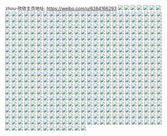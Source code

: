 zhou-欣欣主页地址: https://weibo.com/u/6384166293 
![](https://wx4.sinaimg.cn/mw2000/006Y3ji5ly1h9ge0k8qdmj31o0280b2b.jpg) 
![](https://wx4.sinaimg.cn/mw2000/006Y3ji5ly1h9bzb3upltj32292r0b2b.jpg) 
![](https://wx4.sinaimg.cn/mw2000/006Y3ji5ly1h9bzb4mnbsj323o2sw7wj.jpg) 
![](https://wx4.sinaimg.cn/mw2000/006Y3ji5ly1h8xynch34uj33402c0kjn.jpg) 
![](https://wx4.sinaimg.cn/mw2000/006Y3ji5ly1h8xynd6kqmj322n33ze82.jpg) 
![](https://wx4.sinaimg.cn/mw2000/006Y3ji5ly1h8m1m4c2d6j31o0280x6s.jpg) 
![](https://wx4.sinaimg.cn/mw2000/006Y3ji5ly1h8m1m8aaj3j31o02804qt.jpg) 
![](https://wx4.sinaimg.cn/mw2000/006Y3ji5ly1h8m1mbxrpsj31o0280kjo.jpg) 
![](https://wx4.sinaimg.cn/mw2000/006Y3ji5ly1h8m1mftge0j31o0280npg.jpg) 
![](https://wx4.sinaimg.cn/mw2000/006Y3ji5ly1h8m1mish5gj32c0340hdx.jpg) 
![](https://wx4.sinaimg.cn/mw2000/006Y3ji5ly1h7wldybh44j31jk2231kx.jpg) 
![](https://wx4.sinaimg.cn/mw2000/006Y3ji5ly1h758wnlxzaj32c0340qv7.jpg) 
![](https://wx4.sinaimg.cn/mw2000/006Y3ji5ly1h758wq3131j32c0340qv7.jpg) 
![](https://wx4.sinaimg.cn/mw2000/006Y3ji5ly1h758wowhc1j32c0340x6r.jpg) 
![](https://wx4.sinaimg.cn/mw2000/006Y3ji5ly1h757bsmzvbj32c0340npe.jpg) 
![](https://wx4.sinaimg.cn/mw2000/006Y3ji5ly1h757bt91wwj31hl1zg1kx.jpg) 
![](https://wx4.sinaimg.cn/mw2000/006Y3ji5ly1h757bwi9jnj32c0340x6q.jpg) 
![](https://wx4.sinaimg.cn/mw2000/006Y3ji5ly1h757bxot19j32c0340qv6.jpg) 
![](https://wx4.sinaimg.cn/mw2000/006Y3ji5ly1h757bz3m4aj32c03407wj.jpg) 
![](https://wx4.sinaimg.cn/mw2000/006Y3ji5ly1h757c0e4r7j32c03401l1.jpg) 
![](https://wx4.sinaimg.cn/mw2000/006Y3ji5ly1h757c1frvuj32c0340qv6.jpg) 
![](https://wx4.sinaimg.cn/mw2000/006Y3ji5ly1h757c30gc6j32c0340u0y.jpg) 
![](https://wx4.sinaimg.cn/mw2000/006Y3ji5ly1h757brc1evj32c0340x6q.jpg) 
![](https://wx4.sinaimg.cn/mw2000/006Y3ji5ly1h757bv88hxj32c03401kz.jpg) 
![](https://wx4.sinaimg.cn/mw2000/006Y3ji5ly1h757c42wp0j32c0340qv6.jpg) 
![](https://wx4.sinaimg.cn/mw2000/006Y3ji5ly1h6g1m1gczij30u0140abq.jpg) 
![](https://wx4.sinaimg.cn/mw2000/006Y3ji5ly1h5uzf25xzcj32c0340e83.jpg) 
![](https://wx4.sinaimg.cn/mw2000/006Y3ji5ly1h5uzf391n9j32c0340hdv.jpg) 
![](https://wx4.sinaimg.cn/mw2000/006Y3ji5ly1h5uzf4a3odj32c03407wj.jpg) 
![](https://wx4.sinaimg.cn/mw2000/006Y3ji5ly1h5uzf5mry0j32c03404qs.jpg) 
![](https://wx4.sinaimg.cn/mw2000/006Y3ji5ly1h5uzf6xsl8j32c0340u0z.jpg) 
![](https://wx4.sinaimg.cn/mw2000/006Y3ji5ly1h5uzf8cq3dj32c0340npg.jpg) 
![](https://wx4.sinaimg.cn/mw2000/006Y3ji5ly1h5uzf9ly5nj32c0340e84.jpg) 
![](https://wx4.sinaimg.cn/mw2000/006Y3ji5ly1h5uzfbseltj31o0280qv5.jpg) 
![](https://wx4.sinaimg.cn/mw2000/006Y3ji5ly1h5qdvwno4wj30tu13udre.jpg) 
![](https://wx4.sinaimg.cn/mw2000/006Y3ji5ly1h5qdvxoskdj32c0340npe.jpg) 
![](https://wx4.sinaimg.cn/mw2000/006Y3ji5ly1h5qdvyg6p7j32c0340kjl.jpg) 
![](https://wx4.sinaimg.cn/mw2000/006Y3ji5ly1h5qdvz20zhj32c0340hdt.jpg) 
![](https://wx4.sinaimg.cn/mw2000/006Y3ji5ly1h5qdw0fwm4j32c0340npe.jpg) 
![](https://wx4.sinaimg.cn/mw2000/006Y3ji5ly1h5qdw4p8ybj32c0340qv6.jpg) 
![](https://wx4.sinaimg.cn/mw2000/006Y3ji5ly1h5qdvw5pnyj32c0340qv6.jpg) 
![](https://wx4.sinaimg.cn/mw2000/006Y3ji5ly1h5qdw3dpdzj31o027zx6p.jpg) 
![](https://wx4.sinaimg.cn/mw2000/006Y3ji5ly1h5qdw74fksj31o0280x6p.jpg) 
![](https://wx4.sinaimg.cn/mw2000/006Y3ji5ly1h57tyr5yhcj30n00usdj4.jpg) 
![](https://wx4.sinaimg.cn/mw2000/006Y3ji5ly1h41t4de5pij32c0340hdv.jpg) 
![](https://wx4.sinaimg.cn/mw2000/006Y3ji5ly1h41t3f1a89j32c0340e84.jpg) 
![](https://wx4.sinaimg.cn/mw2000/006Y3ji5ly1h41t4i4bqvj32c0340x6r.jpg) 
![](https://wx4.sinaimg.cn/mw2000/006Y3ji5ly1h41t4n13vcj32c0340u0z.jpg) 
![](https://wx4.sinaimg.cn/mw2000/006Y3ji5ly1h416mb5arej32c0340qv6.jpg) 
![](https://wx4.sinaimg.cn/mw2000/006Y3ji5ly1h416m8hpgzj32c0340qv6.jpg) 
![](https://wx4.sinaimg.cn/mw2000/006Y3ji5ly1h416md6qkqj32c0340npe.jpg) 
![](https://wx4.sinaimg.cn/mw2000/006Y3ji5ly1h416mesl8nj32c0340qv6.jpg) 
![](https://wx4.sinaimg.cn/mw2000/006Y3ji5ly1h416mhbr07j32c0340x6r.jpg) 
![](https://wx4.sinaimg.cn/mw2000/006Y3ji5ly1h416ockbcdj32c0340kjp.jpg) 
![](https://wx4.sinaimg.cn/mw2000/006Y3ji5ly1h416pfut0mj32c0340hdv.jpg) 
![](https://wx4.sinaimg.cn/mw2000/006Y3ji5ly1h416q42rntj32c0340u0y.jpg) 
![](https://wx4.sinaimg.cn/mw2000/006Y3ji5ly1h416qi8li8j32c0340kjm.jpg) 
![](https://wx4.sinaimg.cn/mw2000/006Y3ji5ly1h416qme7cij31lg24l1ky.jpg) 
![](https://wx4.sinaimg.cn/mw2000/006Y3ji5ly1h416qnyno6j31f81wakjl.jpg) 
![](https://wx4.sinaimg.cn/mw2000/006Y3ji5ly1h416qrwuhoj32c0340b2a.jpg) 
![](https://wx4.sinaimg.cn/mw2000/006Y3ji5ly1h416qt0p6vj31381gbnai.jpg) 
![](https://wx4.sinaimg.cn/mw2000/006Y3ji5ly1h416qvrpxcj32c0340b2a.jpg) 
![](https://wx4.sinaimg.cn/mw2000/006Y3ji5ly1h3zy5vlybuj30n00uik12.jpg) 
![](https://wx4.sinaimg.cn/mw2000/006Y3ji5ly1h3zy5x87jhj31o02807wi.jpg) 
![](https://wx4.sinaimg.cn/mw2000/006Y3ji5ly1h3zy5ynsw7j32c0340e83.jpg) 
![](https://wx4.sinaimg.cn/mw2000/006Y3ji5ly1h3zy5zzi0gj32c0340u0y.jpg) 
![](https://wx4.sinaimg.cn/mw2000/006Y3ji5ly1h3ysz2am3vj32c0340npe.jpg) 
![](https://wx4.sinaimg.cn/mw2000/006Y3ji5ly1h3ysz0igxvj32c0340x6q.jpg) 
![](https://wx4.sinaimg.cn/mw2000/006Y3ji5ly1h3ysz48sl0j32801o07wi.jpg) 
![](https://wx4.sinaimg.cn/mw2000/006Y3ji5ly1h3ysz53vvzj32c02c07wi.jpg) 
![](https://wx4.sinaimg.cn/mw2000/006Y3ji5ly1h3u74yxextj32c0340hdv.jpg) 
![](https://wx4.sinaimg.cn/mw2000/006Y3ji5ly1h3u752hltwj32c0340hdw.jpg) 
![](https://wx4.sinaimg.cn/mw2000/006Y3ji5ly1h3u755u19lj32c2340e83.jpg) 
![](https://wx4.sinaimg.cn/mw2000/006Y3ji5ly1h3u75ccagnj32c0340b2c.jpg) 
![](https://wx4.sinaimg.cn/mw2000/006Y3ji5ly1h3u31ynud2j32c03401l2.jpg) 
![](https://wx4.sinaimg.cn/mw2000/006Y3ji5ly1h3u32bq3sjj32c0340kjq.jpg) 
![](https://wx4.sinaimg.cn/mw2000/006Y3ji5ly1h3u304esxij32c033zkjq.jpg) 
![](https://wx4.sinaimg.cn/mw2000/006Y3ji5ly1h3u32pum3bj32c03407wm.jpg) 
![](https://wx4.sinaimg.cn/mw2000/006Y3ji5ly1h3u32tcxkoj32c03404qs.jpg) 
![](https://wx4.sinaimg.cn/mw2000/006Y3ji5ly1h3pgvp80tjj31cj1sq4qp.jpg) 
![](https://wx4.sinaimg.cn/mw2000/006Y3ji5ly1h3pgvqfpiij313f1gk7wh.jpg) 
![](https://wx4.sinaimg.cn/mw2000/006Y3ji5ly1h3pgvr8eghj32c02c0b2a.jpg) 
![](https://wx4.sinaimg.cn/mw2000/006Y3ji5ly1h3pgvs5104j32c02c0e82.jpg) 
![](https://wx4.sinaimg.cn/mw2000/006Y3ji5ly1h3pgvtgdh2j32c02c0e82.jpg) 
![](https://wx4.sinaimg.cn/mw2000/006Y3ji5ly1h3pgvv7seoj33402c0hdt.jpg) 
![](https://wx4.sinaimg.cn/mw2000/006Y3ji5ly1h3pgvwbmuzj33402c07wh.jpg) 
![](https://wx4.sinaimg.cn/mw2000/006Y3ji5ly1h3pgvxhradj33402c07wh.jpg) 
![](https://wx4.sinaimg.cn/mw2000/006Y3ji5ly1h3kvsl8m1bj31o0280npe.jpg) 
![](https://wx4.sinaimg.cn/mw2000/006Y3ji5ly1h3kvsmcawrj31o02807wi.jpg) 
![](https://wx4.sinaimg.cn/mw2000/006Y3ji5ly1h3kvsof9b2j31o0280hdv.jpg) 
![](https://wx4.sinaimg.cn/mw2000/006Y3ji5ly1h3jqn4yhpkj32c0340b2a.jpg) 
![](https://wx4.sinaimg.cn/mw2000/006Y3ji5ly1h3jqn62b0kj32c0340b2a.jpg) 
![](https://wx4.sinaimg.cn/mw2000/006Y3ji5ly1h3jqn6vohzj32c0340npd.jpg) 
![](https://wx4.sinaimg.cn/mw2000/006Y3ji5ly1h3jqn3r4cxj32c0340x6p.jpg) 
![](https://wx4.sinaimg.cn/mw2000/006Y3ji5ly1h3jqn871igj32c03407wi.jpg) 
![](https://wx4.sinaimg.cn/mw2000/006Y3ji5ly1h3jqn97bwzj32c03407wi.jpg) 
![](https://wx4.sinaimg.cn/mw2000/006Y3ji5ly1h3jqna40bkj32c0340qv5.jpg) 
![](https://wx4.sinaimg.cn/mw2000/006Y3ji5ly1h3jqnawa6cj32c0340kjl.jpg) 
![](https://wx4.sinaimg.cn/mw2000/006Y3ji5ly1h3jqnboaszj32c0340kjl.jpg) 
![](https://wx4.sinaimg.cn/mw2000/006Y3ji5ly1h3jqncowsoj32c03404qq.jpg) 
![](https://wx4.sinaimg.cn/mw2000/006Y3ji5ly1h3jqne1niuj32c03404qr.jpg) 
![](https://wx4.sinaimg.cn/mw2000/006Y3ji5ly1h3jqnfcvhej32c03407wj.jpg) 
![](https://wx4.sinaimg.cn/mw2000/006Y3ji5ly1h3cppzfkbgj32c033zqv7.jpg) 
![](https://wx4.sinaimg.cn/mw2000/006Y3ji5ly1h3cppy7f64j32c033y4qr.jpg) 
![](https://wx4.sinaimg.cn/mw2000/006Y3ji5ly1h3cpq0k3dfj32c033z1kz.jpg) 
![](https://wx4.sinaimg.cn/mw2000/006Y3ji5ly1h3cpq1pyp2j32c033znpe.jpg) 
![](https://wx4.sinaimg.cn/mw2000/006Y3ji5ly1h3cpq37tlgj31o02807wi.jpg) 
![](https://wx4.sinaimg.cn/mw2000/006Y3ji5ly1h3cpq3xpmrj31be0zk4ah.jpg) 
![](https://wx4.sinaimg.cn/mw2000/006Y3ji5ly1h3cpq4m9pcj33402c0kjm.jpg) 
![](https://wx4.sinaimg.cn/mw2000/006Y3ji5ly1h3cpq5ilccj323v2t5e82.jpg) 
![](https://wx4.sinaimg.cn/mw2000/006Y3ji5ly1h2xtw6pa4ij32c0340b2c.jpg) 
![](https://wx4.sinaimg.cn/mw2000/006Y3ji5ly1h2vgtqyjryj32b035s4qr.jpg) 
![](https://wx4.sinaimg.cn/mw2000/006Y3ji5ly1h2vgtnz38hj32c0340hdu.jpg) 
![](https://wx4.sinaimg.cn/mw2000/006Y3ji5ly1h2vgts1tqmj32c03407wi.jpg) 
![](https://wx4.sinaimg.cn/mw2000/006Y3ji5ly1h2vgtt7f8ej32c0340kjn.jpg) 
![](https://wx4.sinaimg.cn/mw2000/006Y3ji5ly1h2vgtumounj32c0340kjn.jpg) 
![](https://wx4.sinaimg.cn/mw2000/006Y3ji5ly1h2s1b3vy9sj31o0280e83.jpg) 
![](https://wx4.sinaimg.cn/mw2000/006Y3ji5ly1h2s1b1ri1mj33402c0kjm.jpg) 
![](https://wx4.sinaimg.cn/mw2000/006Y3ji5ly1h2s1b7azxtj32dc35s1l1.jpg) 
![](https://wx4.sinaimg.cn/mw2000/006Y3ji5ly1h2s1b8pho4j32c03407wj.jpg) 
![](https://wx4.sinaimg.cn/mw2000/006Y3ji5ly1h2s1bbqnq3j33402c0x6r.jpg) 
![](https://wx4.sinaimg.cn/mw2000/006Y3ji5ly1h2a9ht6xhdj31ia20e7wh.jpg) 
![](https://wx4.sinaimg.cn/mw2000/006Y3ji5ly1h2a9htuwloj31ks23qb29.jpg) 
![](https://wx4.sinaimg.cn/mw2000/006Y3ji5ly1h1ulqtec97j31o0280kjl.jpg) 
![](https://wx4.sinaimg.cn/mw2000/006Y3ji5ly1h1ulqrs7koj31o02i0u0x.jpg) 
![](https://wx4.sinaimg.cn/mw2000/006Y3ji5ly1h12k68qnudj32c0340b2b.jpg) 
![](https://wx4.sinaimg.cn/mw2000/006Y3ji5ly1h12k69oez2j32c03404qq.jpg) 
![](https://wx4.sinaimg.cn/mw2000/006Y3ji5ly1h12k6b01h5j31o02801ky.jpg) 
![](https://wx4.sinaimg.cn/mw2000/006Y3ji5ly1h12k65h96ij31o1280kjl.jpg) 
![](https://wx4.sinaimg.cn/mw2000/006Y3ji5ly1h0b1uptx24j32c0340hdv.jpg) 
![](https://wx4.sinaimg.cn/mw2000/006Y3ji5ly1h0b1ur9vdhj32c0340hdv.jpg) 
![](https://wx4.sinaimg.cn/mw2000/006Y3ji5ly1h0b1uupz5yj31o12807wj.jpg) 
![](https://wx4.sinaimg.cn/mw2000/006Y3ji5ly1h0b1uyc1lpj31o12804qr.jpg) 
![](https://wx4.sinaimg.cn/mw2000/006Y3ji5ly1h08qboqffej31jb1jbhdt.jpg) 
![](https://wx4.sinaimg.cn/mw2000/006Y3ji5ly1gzwyvndj90j315o1jkay1.jpg) 
![](https://wx4.sinaimg.cn/mw2000/006Y3ji5ly1gzwudxxxjaj31o0280u0y.jpg) 
![](https://wx4.sinaimg.cn/mw2000/006Y3ji5ly1gzwue3mzx3j32c0340hdv.jpg) 
![](https://wx4.sinaimg.cn/mw2000/006Y3ji5ly1gzwudzizuhj33402c0x6q.jpg) 
![](https://wx4.sinaimg.cn/mw2000/006Y3ji5ly1gzwue1267nj32c03401kz.jpg) 
![](https://wx4.sinaimg.cn/mw2000/006Y3ji5ly1gzr74xb6s5j31nm23q4qq.jpg) 
![](https://wx4.sinaimg.cn/mw2000/006Y3ji5ly1gzr74yrhgdj31o0280b2a.jpg) 
![](https://wx4.sinaimg.cn/mw2000/006Y3ji5ly1gzr74utxzbj31o0280e82.jpg) 
![](https://wx4.sinaimg.cn/mw2000/006Y3ji5ly1gzr7503hp0j31o0280e82.jpg) 
![](https://wx4.sinaimg.cn/mw2000/006Y3ji5ly1gyy4tr7x5uj30mi0ot763.jpg) 
![](https://wx4.sinaimg.cn/mw2000/006Y3ji5ly1gyqfvse6laj32c03424qs.jpg) 
![](https://wx4.sinaimg.cn/mw2000/006Y3ji5ly1gyqfvp0cqgj32c0342b2c.jpg) 
![](https://wx4.sinaimg.cn/mw2000/006Y3ji5ly1gyqfvtkg12j32c0340x6p.jpg) 
![](https://wx4.sinaimg.cn/mw2000/006Y3ji5ly1gyqfvuudcwj32c03407wi.jpg) 
![](https://wx4.sinaimg.cn/mw2000/006Y3ji5ly1gxy8jcuh6kj32c0340x6r.jpg) 
![](https://wx4.sinaimg.cn/mw2000/006Y3ji5ly1gwzkaeqttcj32c0340qv6.jpg) 
![](https://wx4.sinaimg.cn/mw2000/006Y3ji5ly1gwzkagvfvlj32c0340x6q.jpg) 
![](https://wx4.sinaimg.cn/mw2000/006Y3ji5ly1gwyniyzeonj31rt2c0b2a.jpg) 
![](https://wx4.sinaimg.cn/mw2000/006Y3ji5ly1gwynj1txsuj32c032knpf.jpg) 
![](https://wx4.sinaimg.cn/mw2000/006Y3ji5ly1gwynj4s142j32562p2npe.jpg) 
![](https://wx4.sinaimg.cn/mw2000/006Y3ji5ly1gwynj75wj3j33401xnkjn.jpg) 
![](https://wx4.sinaimg.cn/mw2000/006Y3ji5ly1gwynj82tnvj32c02c0kjl.jpg) 
![](https://wx4.sinaimg.cn/mw2000/006Y3ji5ly1gwyniw7ex0j33402c0u0y.jpg) 
![](https://wx4.sinaimg.cn/mw2000/006Y3ji5ly1gwva1uvojpj32c0340x6q.jpg) 
![](https://wx4.sinaimg.cn/mw2000/006Y3ji5ly1gw5mu00jw5j31o0280hdu.jpg) 
![](https://wx4.sinaimg.cn/mw2000/006Y3ji5ly1gw5mu23o89j30sg0sgn3o.jpg) 
![](https://wx4.sinaimg.cn/mw2000/006Y3ji5ly1gw5mu32usrj31o01o04qp.jpg) 
![](https://wx4.sinaimg.cn/mw2000/006Y3ji5ly1gw5mu5fndbj31o01o01kx.jpg) 
![](https://wx4.sinaimg.cn/mw2000/006Y3ji5ly1gw5mtyfcbyj30v91euk8j.jpg) 
![](https://wx4.sinaimg.cn/mw2000/006Y3ji5ly1gw5mumeusgj32c02c01ky.jpg) 
![](https://wx4.sinaimg.cn/mw2000/006Y3ji5ly1gw0oskv22ej31o02yob2a.jpg) 
![](https://wx4.sinaimg.cn/mw2000/006Y3ji5ly1gw0osmiiqkj31o02yoe82.jpg) 
![](https://wx4.sinaimg.cn/mw2000/006Y3ji5ly1gw0osolf48j31o02yonpe.jpg) 
![](https://wx4.sinaimg.cn/mw2000/006Y3ji5ly1gw0oshmy3dj32c02c0u0x.jpg) 
![](https://wx4.sinaimg.cn/mw2000/006Y3ji5ly1gvtxaxnqdgj32c0340e82.jpg) 
![](https://wx4.sinaimg.cn/mw2000/006Y3ji5ly1gvpl07mstbj63402c0b2c02.jpg) 
![](https://wx4.sinaimg.cn/mw2000/006Y3ji5ly1gvnc7leccrj62c03404qs02.jpg) 
![](https://wx4.sinaimg.cn/mw2000/006Y3ji5ly1gvigbtl8svj62c02c0b2b02.jpg) 
![](https://wx4.sinaimg.cn/mw2000/006Y3ji5ly1gvigc1yrcij62c02c0b2b02.jpg) 
![](https://wx4.sinaimg.cn/mw2000/006Y3ji5ly1gvigc5rnowj62c02c0b2a02.jpg) 
![](https://wx4.sinaimg.cn/mw2000/006Y3ji5ly1gvigcbp9uwj62c02c0e8302.jpg) 
![](https://wx4.sinaimg.cn/mw2000/006Y3ji5ly1gvigcgv7kjj62c02c0kjm02.jpg) 
![](https://wx4.sinaimg.cn/mw2000/006Y3ji5ly1gvigcleav2j62c02c0npe02.jpg) 
![](https://wx4.sinaimg.cn/mw2000/006Y3ji5ly1gvigcp63utj62c02c04qr02.jpg) 
![](https://wx4.sinaimg.cn/mw2000/006Y3ji5ly1gvigcq9x8zj60u00u0tas02.jpg) 
![](https://wx4.sinaimg.cn/mw2000/006Y3ji5ly1gvigcs90ocj62c02c0npd02.jpg) 
![](https://wx4.sinaimg.cn/mw2000/006Y3ji5ly1gvkjjwy551j61kz35su0x02.jpg) 
![](https://wx4.sinaimg.cn/mw2000/006Y3ji5ly1gvkjjyhj8yj61kz35se8202.jpg) 
![](https://wx4.sinaimg.cn/mw2000/006Y3ji5ly1gvkjjzwh5sj61kz35sx6p02.jpg) 
![](https://wx4.sinaimg.cn/mw2000/006Y3ji5ly1gvkjk1d5oaj61kz35s1ky02.jpg) 
![](https://wx4.sinaimg.cn/mw2000/006Y3ji5ly1gvdywgm145j616r1kw1d502.jpg) 
![](https://wx4.sinaimg.cn/mw2000/006Y3ji5ly1gvdyxh8vytj316r1kwkjl.jpg) 
![](https://wx4.sinaimg.cn/mw2000/006Y3ji5ly1gvdywf8np0j60k00zkdo402.jpg) 
![](https://wx4.sinaimg.cn/mw2000/006Y3ji5ly1gvdywh776lj60k00zkgur02.jpg) 
![](https://wx4.sinaimg.cn/mw2000/006Y3ji5ly1gv23i61xctj61hc0u0gtl02.jpg) 
![](https://wx4.sinaimg.cn/mw2000/006Y3ji5ly1gv23i6oll4j60u00u0wlk02.jpg) 
![](https://wx4.sinaimg.cn/mw2000/006Y3ji5ly1gv23i76qmpj60u00u0dl102.jpg) 
![](https://wx4.sinaimg.cn/mw2000/006Y3ji5ly1gv23i5f1e0j60u00u010y02.jpg) 
![](https://wx4.sinaimg.cn/mw2000/006Y3ji5ly1gv19nkl9u1j62c02c0kjl02.jpg) 
![](https://wx4.sinaimg.cn/mw2000/006Y3ji5ly1gv19nlsf5fj32c02c0hdt.jpg) 
![](https://wx4.sinaimg.cn/mw2000/006Y3ji5ly1guxyp1ugjkj61o0280e8102.jpg) 
![](https://wx4.sinaimg.cn/mw2000/006Y3ji5ly1gs7evht6r3j32c0340qvf.jpg) 
![](https://wx4.sinaimg.cn/mw2000/006Y3ji5ly1grosx1d7x6j31o02yo4qv.jpg) 
![](https://wx4.sinaimg.cn/mw2000/006Y3ji5ly1grnix83nsnj30v91ivqv5.jpg) 
![](https://wx4.sinaimg.cn/mw2000/006Y3ji5ly1grnix8pzj9j30v91ivx6p.jpg) 
![](https://wx4.sinaimg.cn/mw2000/006Y3ji5ly1grnix9c456j32c03404qp.jpg) 
![](https://wx4.sinaimg.cn/mw2000/006Y3ji5ly1grnixakye1j32c0340u0x.jpg) 
![](https://wx4.sinaimg.cn/mw2000/006Y3ji5ly1gq9zninre5j33402c01kx.jpg) 
![](https://wx4.sinaimg.cn/mw2000/006Y3ji5ly1gq9znh16ssj33402c0nd5.jpg) 
![](https://wx4.sinaimg.cn/mw2000/006Y3ji5ly1gq9znk381rj33402c0atw.jpg) 
![](https://wx4.sinaimg.cn/mw2000/006Y3ji5ly1gq9znle8g0j33402c0e3g.jpg) 
![](https://wx4.sinaimg.cn/mw2000/006Y3ji5ly1gpo6k9xq5ij31o0280qv9.jpg) 
![](https://wx4.sinaimg.cn/mw2000/006Y3ji5ly1gpo6kbul3kj31o02807wm.jpg) 
![](https://wx4.sinaimg.cn/mw2000/006Y3ji5ly1gpo6kcs354j32c0340u0x.jpg) 
![](https://wx4.sinaimg.cn/mw2000/006Y3ji5ly1gpo6k7wa5pj32c02c07wh.jpg) 
![](https://wx4.sinaimg.cn/mw2000/006Y3ji5ly1gph6ct1tnzj30u0140176.jpg) 
![](https://wx4.sinaimg.cn/mw2000/006Y3ji5ly1gph6cv1hibj30u0140gqh.jpg) 
![](https://wx4.sinaimg.cn/mw2000/006Y3ji5ly1gph6cva2ebj30u014043f.jpg) 
![](https://wx4.sinaimg.cn/mw2000/006Y3ji5ly1gph6cvpcdrj30u0140gw4.jpg) 
![](https://wx4.sinaimg.cn/mw2000/006Y3ji5ly1gph6cvxtptj30u014047z.jpg) 
![](https://wx4.sinaimg.cn/mw2000/006Y3ji5ly1gph6cw5ktqj30u0140477.jpg) 
![](https://wx4.sinaimg.cn/mw2000/006Y3ji5ly1gph6cwlu3uj30u016zgzv.jpg) 
![](https://wx4.sinaimg.cn/mw2000/006Y3ji5ly1gph6cwuielj30u00u0792.jpg) 
![](https://wx4.sinaimg.cn/mw2000/006Y3ji5ly1gph6cx898wj306o06o3yo.jpg) 
![](https://wx4.sinaimg.cn/mw2000/006Y3ji5ly1gpaflvdt94j32c03401l3.jpg) 
![](https://wx4.sinaimg.cn/mw2000/006Y3ji5ly1gpaflyfng4j32c0340e87.jpg) 
![](https://wx4.sinaimg.cn/mw2000/006Y3ji5ly1gpafm3mb0uj32c0340qvb.jpg) 
![](https://wx4.sinaimg.cn/mw2000/006Y3ji5ly1gpafm6znzdj32c03407wo.jpg) 
![](https://wx4.sinaimg.cn/mw2000/006Y3ji5ly1gpafm9yyl5j32c03404qx.jpg) 
![](https://wx4.sinaimg.cn/mw2000/006Y3ji5ly1gpafmcaz3pj31bh2bke84.jpg) 
![](https://wx4.sinaimg.cn/mw2000/006Y3ji5ly1gpafmeqk45j31o01o0kjq.jpg) 
![](https://wx4.sinaimg.cn/mw2000/006Y3ji5ly1gpaflsxg30j31o01o01l3.jpg) 
![](https://wx4.sinaimg.cn/mw2000/006Y3ji5ly1gpafmh2o4aj313k14ex6q.jpg) 
![](https://wx4.sinaimg.cn/mw2000/006Y3ji5ly1gp9815skz8j31o02yokjq.jpg) 
![](https://wx4.sinaimg.cn/mw2000/006Y3ji5ly1gp9817ld8yj31o02yo7wm.jpg) 
![](https://wx4.sinaimg.cn/mw2000/006Y3ji5ly1gp9819ltunj31o02yob2e.jpg) 
![](https://wx4.sinaimg.cn/mw2000/006Y3ji5ly1gp9812yym4j32c0340hdy.jpg) 
![](https://wx4.sinaimg.cn/mw2000/006Y3ji5ly1gop6u222d2j32c03404o4.jpg) 
![](https://wx4.sinaimg.cn/mw2000/006Y3ji5ly1go12osdhlwj32c03404qp.jpg) 
![](https://wx4.sinaimg.cn/mw2000/006Y3ji5ly1go12otczwhj32c0340hdt.jpg) 
![](https://wx4.sinaimg.cn/mw2000/006Y3ji5ly1go12ovph2tj32c02c01hy.jpg) 
![](https://wx4.sinaimg.cn/mw2000/006Y3ji5ly1go12ora4kmj32c02c0b0q.jpg) 
![](https://wx4.sinaimg.cn/mw2000/006Y3ji5ly1go12oxvygjj32c02c01kx.jpg) 
![](https://wx4.sinaimg.cn/mw2000/006Y3ji5ly1go12oytv9yj32c02c01kx.jpg) 
![](https://wx4.sinaimg.cn/mw2000/006Y3ji5ly1go12p0isw5j32c02c04kw.jpg) 
![](https://wx4.sinaimg.cn/mw2000/006Y3ji5ly1gndzy67c70j32c03407wk.jpg) 
![](https://wx4.sinaimg.cn/mw2000/006Y3ji5ly1gndzy4ufqzj32c0340kjo.jpg) 
![](https://wx4.sinaimg.cn/mw2000/006Y3ji5ly1gndzy7e77jj32c02c04qp.jpg) 
![](https://wx4.sinaimg.cn/mw2000/006Y3ji5ly1gndzy8pfjcj32c02c0b0l.jpg) 
![](https://wx4.sinaimg.cn/mw2000/006Y3ji5ly1gnd2pox6zjj31o0280x6q.jpg) 
![](https://wx4.sinaimg.cn/mw2000/006Y3ji5ly1gnd2pqhg5fj31o02804qr.jpg) 
![](https://wx4.sinaimg.cn/mw2000/006Y3ji5ly1gnd2ptflorj31o0280u0x.jpg) 
![](https://wx4.sinaimg.cn/mw2000/006Y3ji5ly1gnd2pmvdw0j32c02c0x6q.jpg) 
![](https://wx4.sinaimg.cn/mw2000/006Y3ji5ly1gn1gudsjklj31o02807wh.jpg) 
![](https://wx4.sinaimg.cn/mw2000/006Y3ji5ly1gn1gueg6a1j31o0280e81.jpg) 
![](https://wx4.sinaimg.cn/mw2000/006Y3ji5ly1gn1gufh2tcj31o0280hdt.jpg) 
![](https://wx4.sinaimg.cn/mw2000/006Y3ji5ly1gn1gucqscuj32c02c01ky.jpg) 
![](https://wx4.sinaimg.cn/mw2000/006Y3ji5ly1gmoxh3lmkbj33402c0hdt.jpg) 
![](https://wx4.sinaimg.cn/mw2000/006Y3ji5ly1gkd920p2wij322o3401ky.jpg) 
![](https://wx4.sinaimg.cn/mw2000/006Y3ji5ly1gkd922w2gaj322o340hdu.jpg) 
![](https://wx4.sinaimg.cn/mw2000/006Y3ji5ly1gkd91ygjewj322o340kjm.jpg) 
![](https://wx4.sinaimg.cn/mw2000/006Y3ji5ly1gkd924zdhlj322o3407wi.jpg) 
![](https://wx4.sinaimg.cn/mw2000/006Y3ji5ly1gkd8ywxbqpj322o340npf.jpg) 
![](https://wx4.sinaimg.cn/mw2000/006Y3ji5ly1gkd8z1kqedj322o3404qs.jpg) 
![](https://wx4.sinaimg.cn/mw2000/006Y3ji5ly1gkd8ze0pkcj322o3407wk.jpg) 
![](https://wx4.sinaimg.cn/mw2000/006Y3ji5ly1gkd8z32va9j322o340hdt.jpg) 
![](https://wx4.sinaimg.cn/mw2000/006Y3ji5ly1gkd8zbd7tbj30kh0v9abq.jpg) 
![](https://wx4.sinaimg.cn/mw2000/006Y3ji5ly1gkd8ytrq1yj334022o4qq.jpg) 
![](https://wx4.sinaimg.cn/mw2000/006Y3ji5ly1gkd8z4azc7j334022ohdt.jpg) 
![](https://wx4.sinaimg.cn/mw2000/006Y3ji5ly1gkd8z7kscwj322o340qv7.jpg) 
![](https://wx4.sinaimg.cn/mw2000/006Y3ji5ly1gkd8zape3yj334022onpf.jpg) 
![](https://wx4.sinaimg.cn/mw2000/006Y3ji5ly1gjnxov98flj32c0340kjn.jpg) 
![](https://wx4.sinaimg.cn/mw2000/006Y3ji5ly1gjnxowbre7j32c03404qs.jpg) 
![](https://wx4.sinaimg.cn/mw2000/006Y3ji5ly1gjnxoxj10gj32c0340kjn.jpg) 
![](https://wx4.sinaimg.cn/mw2000/006Y3ji5ly1gjnxoyfkfzj32c0340kjn.jpg) 
![](https://wx4.sinaimg.cn/mw2000/006Y3ji5ly1gjnxy09gm3j32c03407wj.jpg) 
![](https://wx4.sinaimg.cn/mw2000/006Y3ji5ly1gjnxy1774vj32c0340qv7.jpg) 
![](https://wx4.sinaimg.cn/mw2000/006Y3ji5ly1gjnxxzh8i4j32c02c0kjl.jpg) 
![](https://wx4.sinaimg.cn/mw2000/006Y3ji5ly1gjnxy1xtwxj32c03401ky.jpg) 
![](https://wx4.sinaimg.cn/mw2000/006Y3ji5ly1gjnxotyf3ej32c02c0h6o.jpg) 
![](https://wx4.sinaimg.cn/mw2000/006Y3ji5ly1gjcjzj9h99j32c0340hdx.jpg) 
![](https://wx4.sinaimg.cn/mw2000/006Y3ji5ly1gjcjzlo0lgj32c03404qs.jpg) 
![](https://wx4.sinaimg.cn/mw2000/006Y3ji5ly1gjcjzo9m9wj32c02c0e83.jpg) 
![](https://wx4.sinaimg.cn/mw2000/006Y3ji5ly1gjcjzp743yj32c02c0h07.jpg) 
![](https://wx4.sinaimg.cn/mw2000/006Y3ji5ly1gj6frgjkqsj32c02c0u0y.jpg) 
![](https://wx4.sinaimg.cn/mw2000/006Y3ji5ly1gj6frj30cnj32c02c0qv7.jpg) 
![](https://wx4.sinaimg.cn/mw2000/006Y3ji5ly1gj6frlm03cj32c0340e84.jpg) 
![](https://wx4.sinaimg.cn/mw2000/006Y3ji5ly1gj6fro6r94j32c0340b2b.jpg) 
![](https://wx4.sinaimg.cn/mw2000/006Y3ji5ly1gign44ryyyj31s02dcb2a.jpg) 
![](https://wx4.sinaimg.cn/mw2000/006Y3ji5ly1gign45nby6j31s02dcb2a.jpg) 
![](https://wx4.sinaimg.cn/mw2000/006Y3ji5ly1gign436o70j31s02dcb2a.jpg) 
![](https://wx4.sinaimg.cn/mw2000/006Y3ji5ly1gign46l60gj31s02dcb2a.jpg) 
![](https://wx4.sinaimg.cn/mw2000/006Y3ji5ly1gign39a6e6j31s02dc7wh.jpg) 
![](https://wx4.sinaimg.cn/mw2000/006Y3ji5ly1gign39slcwj31s02dc7wh.jpg) 
![](https://wx4.sinaimg.cn/mw2000/006Y3ji5ly1gign3adcczj31s02dcqv5.jpg) 
![](https://wx4.sinaimg.cn/mw2000/006Y3ji5ly1gign3841pcj32c02c0e81.jpg) 
![](https://wx4.sinaimg.cn/mw2000/006Y3ji5ly1gi2ampgw6kj30v91hg7gz.jpg) 
![](https://wx4.sinaimg.cn/mw2000/006Y3ji5ly1ghzo773uecj31o0280qv5.jpg) 
![](https://wx4.sinaimg.cn/mw2000/006Y3ji5ly1ghzo783hv1j31o02807wh.jpg) 
![](https://wx4.sinaimg.cn/mw2000/006Y3ji5ly1ghzo761h23j32c02c0u0x.jpg) 
![](https://wx4.sinaimg.cn/mw2000/006Y3ji5ly1ghzo7i6kt3j32c02c0kjl.jpg) 
![](https://wx4.sinaimg.cn/mw2000/006Y3ji5ly1ghlrw989s2j31hc0u0n8m.jpg) 
![](https://wx4.sinaimg.cn/mw2000/006Y3ji5ly1gh860ewbhqj32c0340npe.jpg) 
![](https://wx4.sinaimg.cn/mw2000/006Y3ji5ly1gh860g93qrj32c0340hdu.jpg) 
![](https://wx4.sinaimg.cn/mw2000/006Y3ji5ly1gh860jyf3hj32c0340kjm.jpg) 
![](https://wx4.sinaimg.cn/mw2000/006Y3ji5ly1gh860cybevj32c0340npe.jpg) 
![](https://wx4.sinaimg.cn/mw2000/006Y3ji5ly1gh860mamikj32c0340kjm.jpg) 
![](https://wx4.sinaimg.cn/mw2000/006Y3ji5ly1gh860nkd6nj33402c0wla.jpg) 
![](https://wx4.sinaimg.cn/mw2000/006Y3ji5ly1ggxe53hphcj32c02c0ate.jpg) 
![](https://wx4.sinaimg.cn/mw2000/006Y3ji5ly1ggxe520gakj32c02c07wh.jpg) 
![](https://wx4.sinaimg.cn/mw2000/006Y3ji5ly1ggxe55ftjjj32c02c0hdt.jpg) 
![](https://wx4.sinaimg.cn/mw2000/006Y3ji5ly1ggxe56y1zkj33402c0e2y.jpg) 
![](https://wx4.sinaimg.cn/mw2000/006Y3ji5ly1ggxe58y1m7j33402c0hdv.jpg) 
![](https://wx4.sinaimg.cn/mw2000/006Y3ji5ly1ggxe59jq6fj30u00u0k01.jpg) 
![](https://wx4.sinaimg.cn/mw2000/006Y3ji5ly1ggwdd3cuevj32c0340hdv.jpg) 
![](https://wx4.sinaimg.cn/mw2000/006Y3ji5ly1ggwdd1fo97j32c0340npf.jpg) 
![](https://wx4.sinaimg.cn/mw2000/006Y3ji5ly1ggwdd5v9v2j32c03404qr.jpg) 
![](https://wx4.sinaimg.cn/mw2000/006Y3ji5ly1ggwdd94owsj32c02c0npe.jpg) 
![](https://wx4.sinaimg.cn/mw2000/006Y3ji5ly1ggwd3f77yvj31o01o0qux.jpg) 
![](https://wx4.sinaimg.cn/mw2000/006Y3ji5ly1ggwd3ho1wmj31o01o0x52.jpg) 
![](https://wx4.sinaimg.cn/mw2000/006Y3ji5ly1ggwd3kobnlj31o01o04qp.jpg) 
![](https://wx4.sinaimg.cn/mw2000/006Y3ji5ly1ggwd3ecrndj31o01o04o1.jpg) 
![](https://wx4.sinaimg.cn/mw2000/006Y3ji5ly1ggtd1ykeowj30rs332e81.jpg) 
![](https://wx4.sinaimg.cn/mw2000/006Y3ji5ly1ggrk61nh94j30u00u0jx7.jpg) 
![](https://wx4.sinaimg.cn/mw2000/006Y3ji5ly1ggrk62brd4j30u00u00y8.jpg) 
![](https://wx4.sinaimg.cn/mw2000/006Y3ji5ly1ggrk60zfudj30u00u0tel.jpg) 
![](https://wx4.sinaimg.cn/mw2000/006Y3ji5ly1ggps3kfoapj32c02c0npd.jpg) 
![](https://wx4.sinaimg.cn/mw2000/006Y3ji5ly1ggps3luae7j32c02c0b2b.jpg) 
![](https://wx4.sinaimg.cn/mw2000/006Y3ji5ly1ggps3jfllnj31o01o04qp.jpg) 
![](https://wx4.sinaimg.cn/mw2000/006Y3ji5ly1ggps3n45krj32c02c0kjm.jpg) 
![](https://wx4.sinaimg.cn/mw2000/006Y3ji5ly1gggj4hkfc1j32yo1o0qv5.jpg) 
![](https://wx4.sinaimg.cn/mw2000/006Y3ji5ly1gggj4j0jv7j32yo1o04qq.jpg) 
![](https://wx4.sinaimg.cn/mw2000/006Y3ji5ly1gggj4jwfldj32c02c01fz.jpg) 
![](https://wx4.sinaimg.cn/mw2000/006Y3ji5ly1gggj4gjcj5j32c02c0ncr.jpg) 
![](https://wx4.sinaimg.cn/mw2000/006Y3ji5ly1ggga0cz3lkj30u01407ei.jpg) 
![](https://wx4.sinaimg.cn/mw2000/006Y3ji5ly1ggga0dya3jj30u0140woi.jpg) 
![](https://wx4.sinaimg.cn/mw2000/006Y3ji5ly1ggga0ed6fgj30u0140k3l.jpg) 
![](https://wx4.sinaimg.cn/mw2000/006Y3ji5ly1gg5r4zp84yj32c02c04qq.jpg) 
![](https://wx4.sinaimg.cn/mw2000/006Y3ji5ly1gg5r4yn3azj32c02c0npd.jpg) 
![](https://wx4.sinaimg.cn/mw2000/006Y3ji5ly1gg5r50wunzj32c02c0kjl.jpg) 
![](https://wx4.sinaimg.cn/mw2000/006Y3ji5ly1gg5r52hjyxj32c02c01ky.jpg) 
![](https://wx4.sinaimg.cn/mw2000/006Y3ji5ly1gg14l1qhbdj31xo2s6qv6.jpg) 
![](https://wx4.sinaimg.cn/mw2000/006Y3ji5ly1gg14l0qw4pj31km29v7wi.jpg) 
![](https://wx4.sinaimg.cn/mw2000/006Y3ji5ly1gg14l33cugj32c0340x6r.jpg) 
![](https://wx4.sinaimg.cn/mw2000/006Y3ji5ly1gg14l4b9f9j32c02c0x6q.jpg) 
![](https://wx4.sinaimg.cn/mw2000/006Y3ji5ly1gfwkww5bovj32c0340kjm.jpg) 
![](https://wx4.sinaimg.cn/mw2000/006Y3ji5ly1gfwkwxa2n0j32c03404qr.jpg) 
![](https://wx4.sinaimg.cn/mw2000/006Y3ji5ly1gfwkwygdznj32c0340x6q.jpg) 
![](https://wx4.sinaimg.cn/mw2000/006Y3ji5ly1gfwkwuxiz7j32c02c0npd.jpg) 
![](https://wx4.sinaimg.cn/mw2000/006Y3ji5ly1gflrgmxq7jj32c03404qr.jpg) 
![](https://wx4.sinaimg.cn/mw2000/006Y3ji5ly1gflrgok4arj32c03401kz.jpg) 
![](https://wx4.sinaimg.cn/mw2000/006Y3ji5ly1gflrgplgfkj32c02c0hdu.jpg) 
![](https://wx4.sinaimg.cn/mw2000/006Y3ji5ly1gflrgqso4sj32c02c0e82.jpg) 
![](https://wx4.sinaimg.cn/mw2000/006Y3ji5ly1gfbjwmypdoj32c0340npf.jpg) 
![](https://wx4.sinaimg.cn/mw2000/006Y3ji5ly1gfbjwoi769j32c03401kz.jpg) 
![](https://wx4.sinaimg.cn/mw2000/006Y3ji5ly1gfbjwpm3pej32c03407wj.jpg) 
![](https://wx4.sinaimg.cn/mw2000/006Y3ji5ly1gfbjwqww7mj32c03407wj.jpg) 
![](https://wx4.sinaimg.cn/mw2000/006Y3ji5ly1gfbjwrolt2j32c02c0gvz.jpg) 
![](https://wx4.sinaimg.cn/mw2000/006Y3ji5ly1gfbjwsna6hj32c02c0wpi.jpg) 
![](https://wx4.sinaimg.cn/mw2000/006Y3ji5ly1gegezehj9cj30ww1ga1kx.jpg) 
![](https://wx4.sinaimg.cn/mw2000/006Y3ji5ly1gdug27wc2mj3190190b2a.jpg) 
![](https://wx4.sinaimg.cn/mw2000/006Y3ji5ly1gdfx7qxv18j31o01o0kjm.jpg) 
![](https://wx4.sinaimg.cn/mw2000/006Y3ji5ly1gdfx7rync7j31fh1fh1ky.jpg) 
![](https://wx4.sinaimg.cn/mw2000/006Y3ji5ly1gdfx7tf6c6j31o01o0qv6.jpg) 
![](https://wx4.sinaimg.cn/mw2000/006Y3ji5ly1gdfx7ulbggj31o01o0kjm.jpg) 
![](https://wx4.sinaimg.cn/mw2000/006Y3ji5ly1gdfx7zealaj30zk0qowvg.jpg) 
![](https://wx4.sinaimg.cn/mw2000/006Y3ji5ly1gdfx7vqb0nj32o02o0b2a.jpg) 
![](https://wx4.sinaimg.cn/mw2000/006Y3ji5ly1gdfxex0kg8j31o01o0u0y.jpg) 
![](https://wx4.sinaimg.cn/mw2000/006Y3ji5ly1gdfx7wtwwtj32o02o0kjm.jpg) 
![](https://wx4.sinaimg.cn/mw2000/006Y3ji5ly1gdfx7y4cf0j32o02o0qv6.jpg) 
![](https://wx4.sinaimg.cn/mw2000/006Y3ji5ly1gd4yw76adxj31401o07wh.jpg) 
![](https://wx4.sinaimg.cn/mw2000/006Y3ji5ly1gd3w74xtlzj31901o0x6p.jpg) 
![](https://wx4.sinaimg.cn/mw2000/006Y3ji5ly1gd3w75y924j31901o01ky.jpg) 
![](https://wx4.sinaimg.cn/mw2000/006Y3ji5ly1gd3w76s1dpj31901o0x6p.jpg) 
![](https://wx4.sinaimg.cn/mw2000/006Y3ji5ly1gd3w77lm5bj30tz0tw4qq.jpg) 
![](https://wx4.sinaimg.cn/mw2000/006Y3ji5ly1gd2vinas4qj30u0140twm.jpg) 
![](https://wx4.sinaimg.cn/mw2000/006Y3ji5ly1gd2vio6bu3j30u0140qro.jpg) 
![](https://wx4.sinaimg.cn/mw2000/006Y3ji5ly1gd2vit5c7aj30u01407t6.jpg) 
![](https://wx4.sinaimg.cn/mw2000/006Y3ji5ly1gd2vix73vdj30u01hc4qp.jpg) 
![](https://wx4.sinaimg.cn/mw2000/006Y3ji5ly1gd2vixi0j2j30ty0tyn7g.jpg) 
![](https://wx4.sinaimg.cn/mw2000/006Y3ji5ly1gd2viyadesj32o02o0e82.jpg) 
![](https://wx4.sinaimg.cn/mw2000/006Y3ji5ly1g9ydekbgkcj32o02o0qv6.jpg) 
![](https://wx4.sinaimg.cn/mw2000/006Y3ji5ly1g9ydemim5gj32o02o0b2b.jpg) 
![](https://wx4.sinaimg.cn/mw2000/006Y3ji5ly1g9ydenwm26j32o02o0b2b.jpg) 
![](https://wx4.sinaimg.cn/mw2000/006Y3ji5ly1g9ydeq0mt4j32o02o04qr.jpg) 
![](https://wx4.sinaimg.cn/mw2000/006Y3ji5ly1g9ydeslylcj32o02o0e83.jpg) 
![](https://wx4.sinaimg.cn/mw2000/006Y3ji5ly1g9ydeuo7j0j32o02o0kjn.jpg) 
![](https://wx4.sinaimg.cn/mw2000/006Y3ji5ly1g9ydew5kocj32o02o0b2b.jpg) 
![](https://wx4.sinaimg.cn/mw2000/006Y3ji5ly1g9ydexjm48j32o02o0b2b.jpg) 
![](https://wx4.sinaimg.cn/mw2000/006Y3ji5ly1g9ydezoqr4j32o02o0e83.jpg) 
![](https://wx4.sinaimg.cn/mw2000/006Y3ji5ly1g9ydf0skjij32o02o0qv6.jpg) 
![](https://wx4.sinaimg.cn/mw2000/006Y3ji5ly1g9ydf23o8sj32o02o01kz.jpg) 
![](https://wx4.sinaimg.cn/mw2000/006Y3ji5ly1g9ydf3bpd9j32o02o0x6q.jpg) 
![](https://wx4.sinaimg.cn/mw2000/006Y3ji5ly1g9qbkiftauj30u00u0gtd.jpg) 
![](https://wx4.sinaimg.cn/mw2000/006Y3ji5ly1g8sakmjct5j31o01o01kz.jpg) 
![](https://wx4.sinaimg.cn/mw2000/006Y3ji5ly1g8otf95rsgj32o02o0qv6.jpg) 
![](https://wx4.sinaimg.cn/mw2000/006Y3ji5ly1g8otfadheaj32o02o0x6p.jpg) 
![](https://wx4.sinaimg.cn/mw2000/006Y3ji5ly1g8otfba5c6j32o02o01ky.jpg) 
![](https://wx4.sinaimg.cn/mw2000/006Y3ji5ly1g8in63wd3wj30u01401dh.jpg) 
![](https://wx4.sinaimg.cn/mw2000/006Y3ji5ly1g8in64bw9ij30u0140ka2.jpg) 
![](https://wx4.sinaimg.cn/mw2000/006Y3ji5ly1g8in65jaamj32o02o0x6q.jpg) 
![](https://wx4.sinaimg.cn/mw2000/006Y3ji5ly1g8in6692bkj30tz0tq7of.jpg) 
![](https://wx4.sinaimg.cn/mw2000/006Y3ji5ly1g86zajly22j30u0140x0w.jpg) 
![](https://wx4.sinaimg.cn/mw2000/006Y3ji5ly1g86zakmql1j30u0140e2e.jpg) 
![](https://wx4.sinaimg.cn/mw2000/006Y3ji5ly1g86zam9jbkj32o02o0kjn.jpg) 
![](https://wx4.sinaimg.cn/mw2000/006Y3ji5ly1g86zanilbbj32o02o07wj.jpg) 
![](https://wx4.sinaimg.cn/mw2000/006Y3ji5ly1g86b0p848oj316o1kw7wh.jpg) 
![](https://wx4.sinaimg.cn/mw2000/006Y3ji5ly1g86b0qr27uj316o1kwe81.jpg) 
![](https://wx4.sinaimg.cn/mw2000/006Y3ji5ly1g86b0rin30j316o1kwe81.jpg) 
![](https://wx4.sinaimg.cn/mw2000/006Y3ji5ly1g86b0sg6ysj316o1kwnpd.jpg) 
![](https://wx4.sinaimg.cn/mw2000/006Y3ji5ly1g86b0tur0oj31o01o01l0.jpg) 
![](https://wx4.sinaimg.cn/mw2000/006Y3ji5ly1g86b0uhxzoj30qo140x0w.jpg) 
![](https://wx4.sinaimg.cn/mw2000/006Y3ji5ly1g86b0v4cdgj31hw16o7wh.jpg) 
![](https://wx4.sinaimg.cn/mw2000/006Y3ji5ly1g86b0x7pnmj31o01o0b2a.jpg) 
![](https://wx4.sinaimg.cn/mw2000/006Y3ji5ly1g86b0y2sd2j316o1kwe81.jpg) 
![](https://wx4.sinaimg.cn/mw2000/006Y3ji5ly1g81k0yi4vfj3190190hdu.jpg) 
![](https://wx4.sinaimg.cn/mw2000/006Y3ji5ly1g81k0zmj4cj3190190kjm.jpg) 
![](https://wx4.sinaimg.cn/mw2000/006Y3ji5ly1g81k10n2r0j3190190e82.jpg) 
![](https://wx4.sinaimg.cn/mw2000/006Y3ji5ly1g81k12itq9j32o02o0u0y.jpg) 
![](https://wx4.sinaimg.cn/mw2000/006Y3ji5ly1g79meig3qgj32o02o0qv6.jpg) 
![](https://wx4.sinaimg.cn/mw2000/006Y3ji5ly1g77ndhyy7rj317c1j1npe.jpg) 
![](https://wx4.sinaimg.cn/mw2000/006Y3ji5ly1g77ndj6ajhj31901o01kz.jpg) 
![](https://wx4.sinaimg.cn/mw2000/006Y3ji5ly1g77ndkdqikj31901o07wj.jpg) 
![](https://wx4.sinaimg.cn/mw2000/006Y3ji5ly1g77ndlwvc0j31901o04qr.jpg) 
![](https://wx4.sinaimg.cn/mw2000/006Y3ji5ly1g77k18n1lrj31901904qq.jpg) 
![](https://wx4.sinaimg.cn/mw2000/006Y3ji5ly1g77k1a12z8j3136135qv5.jpg) 
![](https://wx4.sinaimg.cn/mw2000/006Y3ji5ly1g77k1beoqwj3190190npd.jpg) 
![](https://wx4.sinaimg.cn/mw2000/006Y3ji5ly1g77k1cqumhj3190190e82.jpg) 
![](https://wx4.sinaimg.cn/mw2000/006Y3ji5ly1g77k1f9gdmj31o01o0x6r.jpg) 
![](https://wx4.sinaimg.cn/mw2000/006Y3ji5ly1g77k1fqgk6j30tz0sk4ec.jpg) 
![](https://wx4.sinaimg.cn/mw2000/006Y3ji5ly1g73l3og3qvj30u00e8jvh.jpg) 
![](https://wx4.sinaimg.cn/mw2000/006Y3ji5ly1g72mms4aouj32o02o0hdu.jpg) 
![](https://wx4.sinaimg.cn/mw2000/006Y3ji5ly1g6uq3441mpj31901o01ky.jpg) 
![](https://wx4.sinaimg.cn/mw2000/006Y3ji5ly1g6uq34o3xnj30hu0kftgg.jpg) 
![](https://wx4.sinaimg.cn/mw2000/006Y3ji5ly1g6uq34zrnwj30a10h2782.jpg) 
![](https://wx4.sinaimg.cn/mw2000/006Y3ji5ly1g6rdalpxsrj31901o0u0x.jpg) 
![](https://wx4.sinaimg.cn/mw2000/006Y3ji5ly1g6rdamku44j31901o0kjl.jpg) 
![](https://wx4.sinaimg.cn/mw2000/006Y3ji5ly1g6rdanzpifj31901o07wi.jpg) 
![](https://wx4.sinaimg.cn/mw2000/006Y3ji5ly1g6rdapzdnvj31901o01ky.jpg) 
![](https://wx4.sinaimg.cn/mw2000/006Y3ji5ly1g6mmlkgd9hj31o01o0b2a.jpg) 
![](https://wx4.sinaimg.cn/mw2000/006Y3ji5ly1g6mmlneicuj31o01o0e82.jpg) 
![](https://wx4.sinaimg.cn/mw2000/006Y3ji5ly1g6mmlp902gj31o01o07wi.jpg) 
![](https://wx4.sinaimg.cn/mw2000/006Y3ji5ly1g6mmlqrnksj31o01o0b2a.jpg) 
![](https://wx4.sinaimg.cn/mw2000/006Y3ji5ly1g6gptje8oaj30u00u0n17.jpg) 
![](https://wx4.sinaimg.cn/mw2000/006Y3ji5ly1g69vs3qthnj30u0140qqe.jpg) 
![](https://wx4.sinaimg.cn/mw2000/006Y3ji5ly1g69vs4gvflj31o01o0hdu.jpg) 
![](https://wx4.sinaimg.cn/mw2000/006Y3ji5ly1g69vs5oy38j31901o01kz.jpg) 
![](https://wx4.sinaimg.cn/mw2000/006Y3ji5ly1g69vs6vuooj31901o04qr.jpg) 
![](https://wx4.sinaimg.cn/mw2000/006Y3ji5ly1g648213mkfj31901o0b2a.jpg) 
![](https://wx4.sinaimg.cn/mw2000/006Y3ji5ly1g64822i7yuj31901o04qq.jpg) 
![](https://wx4.sinaimg.cn/mw2000/006Y3ji5ly1g63yrdddenj31901o0kjm.jpg) 
![](https://wx4.sinaimg.cn/mw2000/006Y3ji5ly1g5h72zjzf7j31o01o0hdv.jpg) 
![](https://wx4.sinaimg.cn/mw2000/006Y3ji5ly1g5h730zyv2j31o01o07wj.jpg) 
![](https://wx4.sinaimg.cn/mw2000/006Y3ji5ly1g5h731mcz7j30u00u01cd.jpg) 
![](https://wx4.sinaimg.cn/mw2000/006Y3ji5ly1g5h732vg9jj31o01o07wj.jpg) 
![](https://wx4.sinaimg.cn/mw2000/006Y3ji5ly1g5h734pqduj31o01o0x6r.jpg) 
![](https://wx4.sinaimg.cn/mw2000/006Y3ji5ly1g5h735t0cvj31o01o0b2b.jpg) 
![](https://wx4.sinaimg.cn/mw2000/006Y3ji5ly1g5cljsqqz5j316o1kwnpd.jpg) 
![](https://wx4.sinaimg.cn/mw2000/006Y3ji5ly1g5cljtg1sxj316o1kwkjl.jpg) 
![](https://wx4.sinaimg.cn/mw2000/006Y3ji5ly1g5cljv8xa5j31o01o0e83.jpg) 
![](https://wx4.sinaimg.cn/mw2000/006Y3ji5ly1g5cljwurjaj316o1kwnpd.jpg) 
![](https://wx4.sinaimg.cn/mw2000/006Y3ji5ly1g5a3o43va8j31501kwnpd.jpg) 
![](https://wx4.sinaimg.cn/mw2000/006Y3ji5ly1g54e8qe6l8j31901o04qq.jpg) 
![](https://wx4.sinaimg.cn/mw2000/006Y3ji5ly1g54e8r6fimj31o01o0kjl.jpg) 
![](https://wx4.sinaimg.cn/mw2000/006Y3ji5ly1g54e8s6qecj31o01o0u0y.jpg) 
![](https://wx4.sinaimg.cn/mw2000/006Y3ji5ly1g54e8t2gvqj31o0190u0x.jpg) 
![](https://wx4.sinaimg.cn/mw2000/006Y3ji5ly1g54e8ufb87j32o02o0x6q.jpg) 
![](https://wx4.sinaimg.cn/mw2000/006Y3ji5ly1g54e8x4dpqj32o02o0npf.jpg) 
![](https://wx4.sinaimg.cn/mw2000/006Y3ji5ly1g54e91fgvjj32o02o0qva.jpg) 
![](https://wx4.sinaimg.cn/mw2000/006Y3ji5ly1g54e94412vj32o02o0hdy.jpg) 
![](https://wx4.sinaimg.cn/mw2000/006Y3ji5ly1g54e96cqdmj32o02o0x6t.jpg) 
![](https://wx4.sinaimg.cn/mw2000/006Y3ji5ly1g4p6ydburgj31o01o0kjn.jpg) 
![](https://wx4.sinaimg.cn/mw2000/006Y3ji5ly1g4p6ya9obqj31o01o0e83.jpg) 
![](https://wx4.sinaimg.cn/mw2000/006Y3ji5ly1g4p650k6cwj31o01o0qv7.jpg) 
![](https://wx4.sinaimg.cn/mw2000/006Y3ji5ly1g4p653mafvj31o01o0hdv.jpg) 
![](https://wx4.sinaimg.cn/mw2000/006Y3ji5ly1g4p656xd5hj31o01o0b2b.jpg) 
![](https://wx4.sinaimg.cn/mw2000/006Y3ji5ly1g4p65a1l7yj32o02o0e82.jpg) 
![](https://wx4.sinaimg.cn/mw2000/006Y3ji5ly1g4flvtkdqtj31o01o0b2a.jpg) 
![](https://wx4.sinaimg.cn/mw2000/006Y3ji5ly1g3ut4f154dj30u0140gxk.jpg) 
![](https://wx4.sinaimg.cn/mw2000/006Y3ji5ly1g3ut4g7m39j31o01o01kz.jpg) 
![](https://wx4.sinaimg.cn/mw2000/006Y3ji5ly1g3ut4gqf2xj30u0140dre.jpg) 
![](https://wx4.sinaimg.cn/mw2000/006Y3ji5ly1g3ut4h64zcj30u0140ds4.jpg) 
![](https://wx4.sinaimg.cn/mw2000/006Y3ji5ly1g3ut4hi8sij30u0140wqk.jpg) 
![](https://wx4.sinaimg.cn/mw2000/006Y3ji5ly1g3ut512gv3j32o02o01ky.jpg) 
![](https://wx4.sinaimg.cn/mw2000/006Y3ji5ly1g3ustieom7j30u00u0aq0.jpg) 
![](https://wx4.sinaimg.cn/mw2000/006Y3ji5ly1g3ustiu5mej30u00u0qie.jpg) 
![](https://wx4.sinaimg.cn/mw2000/006Y3ji5ly1g3ustjd7bij30u00u0ql6.jpg) 
![](https://wx4.sinaimg.cn/mw2000/006Y3ji5ly1g3ustjswyxj30u00u0dwv.jpg) 
![](https://wx4.sinaimg.cn/mw2000/006Y3ji5ly1g3604h01tvj32o02o0npe.jpg) 
![](https://wx4.sinaimg.cn/mw2000/006Y3ji5ly1g3604i1snpj32o02o0b2a.jpg) 
![](https://wx4.sinaimg.cn/mw2000/006Y3ji5ly1g3604j22o3j32o02o0e82.jpg) 
![](https://wx4.sinaimg.cn/mw2000/006Y3ji5ly1g3604kahnfj32o02o0kjm.jpg) 
![](https://wx4.sinaimg.cn/mw2000/006Y3ji5ly1g2o4w1q7irj31o01o0b2b.jpg) 
![](https://wx4.sinaimg.cn/mw2000/006Y3ji5ly1fycclnuj93j3190190u0x.jpg) 
![](https://wx4.sinaimg.cn/mw2000/006Y3ji5ly1fycclo7bnyj30k00lognl.jpg) 
![](https://wx4.sinaimg.cn/mw2000/006Y3ji5ly1fxuopdxh7bj31o01o0npf.jpg) 
![](https://wx4.sinaimg.cn/mw2000/006Y3ji5ly1fxuopmajtej32o02o0x6q.jpg) 
![](https://wx4.sinaimg.cn/mw2000/006Y3ji5ly1fxuopsrabaj31o01o0e83.jpg) 
![](https://wx4.sinaimg.cn/mw2000/006Y3ji5ly1fv9ajkw6czj30qo0qo41w.jpg) 
![](https://wx4.sinaimg.cn/mw2000/006Y3ji5ly1fv9ajlhrbdj30qo0qomxz.jpg) 
![](https://wx4.sinaimg.cn/mw2000/006Y3ji5ly1fv4ntbfiy4j32o02o07wj.jpg) 
